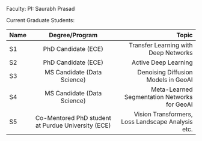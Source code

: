 Faculty:
PI: Saurabh Prasad

Current Graduate Students:


| Name       | Degree/Program           | Topic  |
| ------------- |:-------------:| -----:|
| S1      | PhD Candidate (ECE) | Transfer Learning with Deep Networks |
| S2      | PhD Candidate (ECE) |   Active Deep Learning |
| S3      | MS Candidate (Data Science)  |  Denoising Diffusion Models in GeoAI |
| S4      | MS Candidate (Data Science)  |  Meta-Learned Segmentation Networks for GeoAI |
| S5      | Co-Mentored PhD student at Purdue University (ECE)  |  Vision Transformers, Loss Landscape Analysis etc. |




